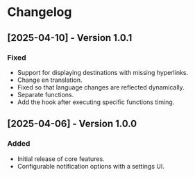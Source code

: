 # Changelog

## [2025-04-10] - Version 1.0.1

### Fixed
- Support for displaying destinations with missing hyperlinks.
- Change en translation.
- Fixed so that language changes are reflected dynamically.
- Separate functions.
- Add the hook after executing specific functions timing.

## [2025-04-06] - Version 1.0.0

### Added
- Initial release of core features.
- Configurable notification options with a settings UI.
